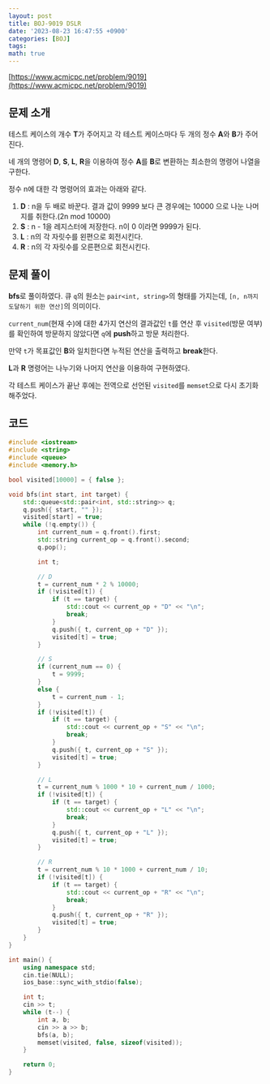 ```yaml
---
layout: post
title: BOJ-9019 DSLR
date: '2023-08-23 16:47:55 +0900'
categories: [BOJ]
tags:
math: true
---
```


[https://www.acmicpc.net/problem/9019](https://www.acmicpc.net/problem/9019)

## 문제 소개

테스트 케이스의 개수 **T**가 주어지고 각 테스트 케이스마다 두 개의 정수 **A**와 **B**가 주어진다.

네 개의 명령어 **D**, **S**, **L**, **R**을 이용하여 정수 **A**를 **B**로 변환하는 최소한의 명령어 나열을 구한다.

정수 n에 대한 각 명령어의 효과는 아래와 같다.

1. **D** : n을 두 배로 바꾼다. 결과 값이 9999 보다 큰 경우에는 10000 으로 나눈 나머지를 취한다.(2n mod 10000)
2. **S** : n - 1을 레지스터에 저장한다. n이 0 이라면 9999가 된다.
3. **L** : n의 각 자릿수를 왼편으로 회전시킨다.
4. **R** : n의 각 자릿수를 오른편으로 회전시킨다.

## 문제 풀이

**bfs**로 풀이하였다. 큐 `q`의 원소는 `pair<int, string>`의 형태를 가지는데, `[n, n까지 도달하기 위한 연산]`의 의미이다.

`current_num`(현재 수)에 대한 4가지 연산의 결과값인 `t`를 연산 후 `visited`(방문 여부)를 확인하여 방문하지 않았다면 `q`에 **push**하고 방문 처리한다.

만약 `t`가 목표값인 **B**와 일치한다면 누적된 연산을 출력하고 **break**한다.

**L**과 **R** 명령어는 나누기와 나머지 연산을 이용하여 구현하였다.

각 테스트 케이스가 끝난 후에는 전역으로 선언된 `visited`를 `memset`으로 다시 초기화해주었다.

## 코드
```cpp
#include <iostream>
#include <string>
#include <queue>
#include <memory.h>

bool visited[10000] = { false };

void bfs(int start, int target) {
	std::queue<std::pair<int, std::string>> q;
	q.push({ start, "" });
	visited[start] = true;
	while (!q.empty()) {
		int current_num = q.front().first;
		std::string current_op = q.front().second;
		q.pop();

		int t;

		// D
		t = current_num * 2 % 10000;
		if (!visited[t]) {
			if (t == target) {
				std::cout << current_op + "D" << "\n";
				break;
			}
			q.push({ t, current_op + "D" });
			visited[t] = true;
		}

		// S
		if (current_num == 0) {
			t = 9999;
		}
		else {
			t = current_num - 1;
		}
		if (!visited[t]) {
			if (t == target) {
				std::cout << current_op + "S" << "\n";
				break;
			}
			q.push({ t, current_op + "S" });
			visited[t] = true;
		}

		// L
		t = current_num % 1000 * 10 + current_num / 1000;
		if (!visited[t]) {
			if (t == target) {
				std::cout << current_op + "L" << "\n";
				break;
			}
			q.push({ t, current_op + "L" });
			visited[t] = true;
		}

		// R
		t = current_num % 10 * 1000 + current_num / 10;
		if (!visited[t]) {
			if (t == target) {
				std::cout << current_op + "R" << "\n";
				break;
			}
			q.push({ t, current_op + "R" });
			visited[t] = true;
		}
	}
}

int main() {
	using namespace std;
	cin.tie(NULL);
	ios_base::sync_with_stdio(false);

	int t;
	cin >> t;
	while (t--) {
		int a, b;
		cin >> a >> b;
		bfs(a, b);
		memset(visited, false, sizeof(visited));
	}

	return 0;
}
```